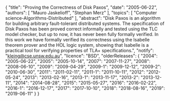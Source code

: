 {
    "title": "Proving the Correctness of Disk Paxos",
    "date": "2005-06-22",
    "authors": [
        "Mauro Jaskelioff",
        "Stephan Merz"
    ],
    "topics": [
        "Computer science-Algorithms-Distributed"
    ],
    "abstract": "Disk Paxos is an algorithm for building arbitrary fault-tolerant distributed systems. The specification of Disk Paxos has been proved correct informally and tested using the TLC model checker, but up to now, it has never been fully formally verified. In this work we have formally verified its correctness using the Isabelle theorem prover and the HOL logic system, showing that Isabelle is a practical tool for verifying properties of TLA+ specifications.",
    "notify": "kleing@cse.unsw.edu.au",
    "licence": "BSD",
    "olderReleases": {
        "2004": "2005-06-22",
        "2005": "2005-10-14",
        "2007": "2007-11-27",
        "2008": "2008-06-10",
        "2009": "2009-04-29",
        "2009-1": "2009-12-12",
        "2009-2": "2010-06-30",
        "2011": "2011-02-11",
        "2011-1": "2011-10-11",
        "2012": "2012-05-24",
        "2013": "2013-02-16",
        "2013-1": "2013-11-17",
        "2013-2": "2013-12-11",
        "2014": "2014-08-28",
        "2015": "2015-05-27",
        "2016": "2016-02-22",
        "2016-1": "2016-12-17",
        "2017": "2017-10-10",
        "2018": "2018-08-16",
        "2019": "2019-06-11"
    }
}